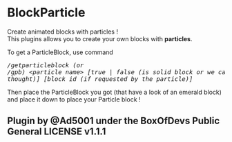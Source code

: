 BlockParticle
=====
Create animated blocks with particles !     
This plugins allows you to create your own blocks with **particles**.            
     
To get a ParticleBlock, use command <pre>*/getparticleblock (or /gpb) &lt;particle name&gt; [true | false (is solid block or we can pass thought)] [block id (if requested by the particle)]*</pre>
     
Then place the ParticleBlock you got (that have a look of an emerald block) and place it down to place your Particle block !    
## Plugin by @Ad5001 under the BoxOfDevs Public General LICENSE v1.1.1